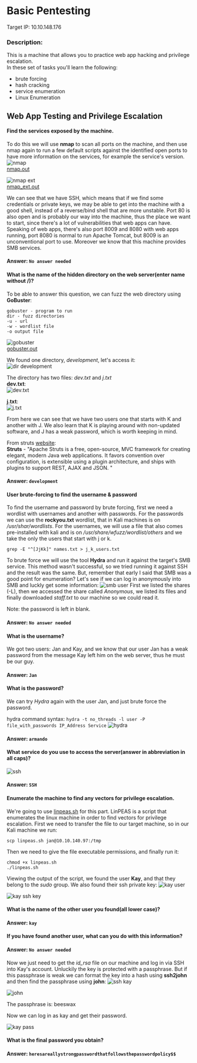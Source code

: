 # Basic Pentesting
Target IP: 10.10.148.176 

### Description:

This is a machine that allows you to practice web app hacking and privilege escalation.</br>
In these set of tasks you'll learn the following:
- brute forcing 
- hash cracking 
- service enumeration
- Linux Enumeration

## Web App Testing and Privilege Escalation
#### Find the services exposed by the machine.
To do this we will use **nmap** to scan all ports on the machine, and then use nmap again to run a few default scripts against the identified open ports to have more information on the services, for example the service's version.
![nmap](./images/nmap.png)</br>
[nmap.out](./nmap.out)

![nmap ext](./images/nmap_ext.png)</br>
[nmap_ext.out](./nmap_ext.out)

We can see that we have SSH, which means that if we find some credentials or private keys, we may be able to get into the machine with a good shell, instead of a reverse/bind shell that are more unstable. Port 80 is also open and is probably our way into the machine, thus the place we want to start, since there's a lot of vulnerabilities that web apps can have. Speaking of web apps, there's also port 8009 and 8080 with web apps running, port 8080 is normal to run Apache Tomcat, but 8009 is an unconventional port to use. Moreover we know that this machine provides SMB services.

#### Answer: ````No answer needed````

#### What is the name of the hidden directory on the web server(enter name without /)? 
To be able to answer this question, we can fuzz the web directory using **GoBuster**:
````
gobuster - program to run
dir - fuzz directories
-u - url
-w - wordlist file 
-o output file
````
![gobuster](./images/gobuster.png)</br>
[gobuster.out](./gobuster.out)

We found one directory, *development*, let's access it:</br>
![dir development](./images/dir_development.png)

The directory has two files: *dev.txt* and *j.txt*  
**dev.txt**:</br>
![dev.txt](./images/dev_txt.png)

**j.txt**:</br>
![j.txt](./images/j_txt.png)

From here we can see that we have two users one that starts with K and another with J. We also learn that K is playing around with non-updated software, and J has a weak password,  which is worth keeping in mind.

From struts [website](https://struts.apache.org/):</br>
**Struts** - "Apache Struts is a free, open-source, MVC framework for creating elegant, modern Java web applications. It favors convention over configuration, is extensible using a plugin architecture, and ships with plugins to support REST, AJAX and JSON. "

#### Answer: ````development````

#### User brute-forcing to find the username & password
To find the username and password by brute forcing, first we need a wordlist with usernames and another with passwords. For the passwords we can use the **rockyou.txt** wordlist, that in Kali machines is on */usr/shar/wordlists*. For the usernames, we will use a file that also comes pre-installed with kali and is on */usr/share/wfuzz/wordlist/others* and we take the only the users that start with j or k.
```
grep -E "^[JjKk]" names.txt > j_k_users.txt
```

To brute force we will use the tool **Hydra** and run it against the target's SMB service.
This method wasn't successful, so we tried running it against SSH and the result was the same. But, remember that early I said that SMB was a good point for enumeration? Let's see if we can log in anonymously into SMB and luckly get some information:
![smb user](./images/smb_user.png)
First we listed the shares (-L), then we accessed the share called *Anonymous*, we listed its files and finally downloaded *staff.txt* to our machine so we could read it.

Note: the password is left in blank.
#### Answer: ````No answer needed````

#### What is the username? 
We got two users: Jan and Kay, and we know that our user Jan has a weak password from the message Kay left him on the web server, thus he must be our guy.

#### Answer: ````Jan````

#### What is the password? 
We can try *Hydra* again with the user Jan, and just brute force the password.

hydra command syntax: ````hydra -t no_threads -l user -P file_with_passwords IP_Address Service````
![hydra](./images/hydra.png)

#### Answer: ````armando````

#### What service do you use to access the server(answer in abbreviation in all caps)?
![ssh](./images/ssh.png)
#### Answer: ````SSH````

#### Enumerate the machine to find any vectors for privilege escalation.
We're going to use [linpeas.sh](https://github.com/carlospolop/PEASS-ng/releases/latest/download/linpeas.sh) for this part. LinPEAS is a script that enumerates the linux machine in order to find vectors for privilege escalation.
First we need to transfer the file to our target machine, so in our Kali machine we run:
```
scp linpeas.sh jan@10.10.140.97:/tmp
```

Then we need to give the file executable permissions, and finally run it:
```
chmod +x linpeas.sh
./linpeas.sh
```
Viewing the output of the script, we found the user **Kay**, and that they belong to the *sudo* group. We also found their ssh private key:
![kay user](./images/kay_user.png)

![kay ssh key](./images/kay_ssh_key.png)

#### What is the name of the other user you found(all lower case)? 
#### Answer: ````kay````

#### If you have found another user, what can you do with this information? 
#### Answer: ````No answer needed````

Now we just need to get the *id_rsa* file on our machine and log in via SSH into Kay's account.
Unluckily the key is protected with a passphrase. But if this passphrase is weak we can format the key into a hash using **ssh2john** and then find the passphrase using **john**:
![ssh kay](./images/ssh_kay.png)

![john](./images/john.png)

The passphrase is: beeswax

Now we can log in as kay and get their password.

![kay pass](./images/kay_pass.png)

#### What is the final password you obtain? 
#### Answer: ````heresareallystrongpasswordthatfollowsthepasswordpolicy$$````
